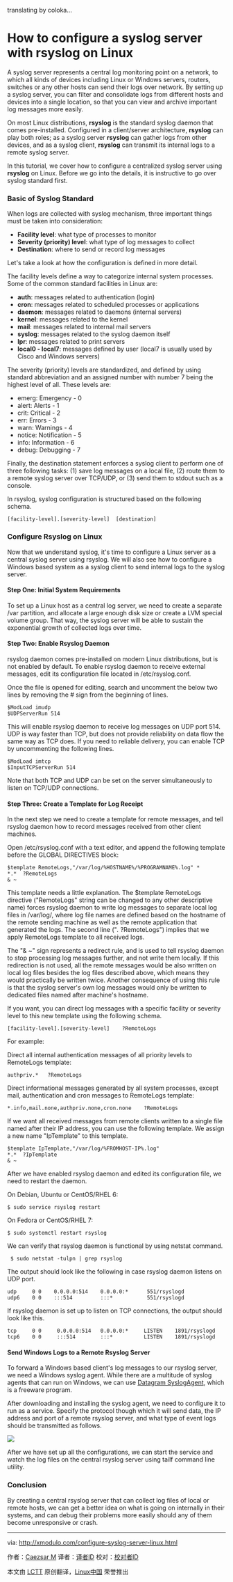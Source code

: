 translating by coloka...

How to configure a syslog server with rsyslog on Linux
================================================================================
A syslog server represents a central log monitoring point on a network, to which all kinds of devices including Linux or Windows servers, routers, switches or any other hosts can send their logs over network. By setting up a syslog server, you can filter and consolidate logs from different hosts and devices into a single location, so that you can view and archive important log messages more easily.

On most Linux distributions, **rsyslog** is the standard syslog daemon that comes pre-installed. Configured in a client/server architecture, **rsyslog** can play both roles; as a syslog server **rsyslog** can gather logs from other devices, and as a syslog client, **rsyslog** can transmit its internal logs to a remote syslog server.

In this tutorial, we cover how to configure a centralized syslog server using **rsyslog** on Linux. Before we go into the details, it is instructive to go over syslog standard first.

### Basic of Syslog Standard ###

When logs are collected with syslog mechanism, three important things must be taken into consideration:

- **Facility level**: what type of processes to monitor
- **Severity (priority) level**: what type of log messages to collect
- **Destination**: where to send or record log messages 

Let's take a look at how the configuration is defined in more detail.

The facility levels define a way to categorize internal system processes. Some of the common standard facilities in Linux are:

- **auth**: messages related to authentication (login)
- **cron**: messages related to scheduled processes or applications
- **daemon**: messages related to daemons (internal servers)
- **kernel**: messages related to the kernel
- **mail**: messages related to internal mail servers
- **syslog**: messages related to the syslog daemon itself
- **lpr**: messages related to print servers
- **local0 - local7**: messages defined by user (local7 is usually used by Cisco and Windows servers) 

The severity (priority) levels are standardized, and defined by using standard abbreviation and an assigned number with number 7 being the highest level of all. These levels are: 

- emerg: Emergency - 0
- alert: Alerts - 1
- crit: Critical - 2
- err: Errors - 3
- warn: Warnings - 4
- notice: Notification - 5
- info: Information - 6
- debug: Debugging - 7 

Finally, the destination statement enforces a syslog client to perform one of three following tasks: (1) save log messages on a local file, (2) route them to a remote syslog server over TCP/UDP, or (3) send them to stdout such as a console.

In rsyslog, syslog configuration is structured based on the following schema.

    [facility-level].[severity-level]  [destination]

### Configure Rsyslog on Linux ###

Now that we understand syslog, it's time to configure a Linux server as a central syslog server using rsyslog. We will also see how to configure a Windows based system as a syslog client to send internal logs to the syslog server.

#### Step One: Initial System Requirements ####

To set up a Linux host as a central log server, we need to create a separate /var partition, and allocate a large enough disk size or create a LVM special volume group. That way, the syslog server will be able to sustain the exponential growth of collected logs over time.

#### Step Two: Enable Rsyslog Daemon ####

rsyslog daemon comes pre-installed on modern Linux distributions, but is not enabled by default. To enable rsyslog daemon to receive external messages, edit its configuration file located in /etc/rsyslog.conf.

Once the file is opened for editing, search and uncomment the below two lines by removing the # sign from the beginning of lines.

    $ModLoad imudp
    $UDPServerRun 514

This will enable rsyslog daemon to receive log messages on UDP port 514. UDP is way faster than TCP, but does not provide reliability on data flow the same way as TCP does. If you need to reliable delivery, you can enable TCP by uncommenting the following lines.

    $ModLoad imtcp
    $InputTCPServerRun 514 

Note that both TCP and UDP can be set on the server simultaneously to listen on TCP/UDP connections.

#### Step Three: Create a Template for Log Receipt ####

In the next step we need to create a template for remote messages, and tell rsyslog daemon how to record messages received from other client machines.

Open /etc/rsyslog.conf with a text editor, and append the following template before the GLOBAL DIRECTIVES block:

    $template RemoteLogs,"/var/log/%HOSTNAME%/%PROGRAMNAME%.log" *
    *.*  ?RemoteLogs
    & ~

This template needs a little explanation. The $template RemoteLogs directive ("RemoteLogs" string can be changed to any other descriptive name) forces rsyslog daemon to write log messages to separate local log files in /var/log/, where log file names are defined based on the hostname of the remote sending machine as well as the remote application that generated the logs. The second line ("*.* ?RemoteLogs") implies that we apply RemoteLogs template to all received logs.

The "& ~" sign represents a redirect rule, and is used to tell rsyslog daemon to stop processing log messages further, and not write them locally. If this redirection is not used, all the remote messages would be also written on local log files besides the log files described above, which means they would practically be written twice. Another consequence of using this rule is that the syslog server's own log messages would only be written to dedicated files named after machine's hostname. 

If you want, you can direct log messages with a specific facility or severity level to this new template using the following schema.

    [facility-level].[severity-level]    ?RemoteLogs

For example:

Direct all internal authentication messages of all priority levels to RemoteLogs template:

    authpriv.*   ?RemoteLogs 

Direct informational messages generated by all system processes, except mail, authentication and cron messages to RemoteLogs template:

    *.info,mail.none,authpriv.none,cron.none    ?RemoteLogs

If we want all received messages from remote clients written to a single file named after their IP address, you can use the following template. We assign a new name "IpTemplate" to this template.

    $template IpTemplate,"/var/log/%FROMHOST-IP%.log" 
    *.*  ?IpTemplate 
    & ~ 

After we have enabled rsyslog daemon and edited its configuration file, we need to restart the daemon.

On Debian, Ubuntu or CentOS/RHEL 6:

    $ sudo service rsyslog restart 

On Fedora or CentOS/RHEL 7:

    $ sudo systemctl restart rsyslog 

We can verify that rsyslog daemon is functional by using netstat command.

     $ sudo netstat -tulpn | grep rsyslog 

The output should look like the following in case rsyslog daemon listens on UDP port. 

    udp     0 0    0.0.0.0:514    0.0.0.0:*      551/rsyslogd 
    udp6    0 0    :::514         :::*           551/rsyslogd 

If rsyslog daemon is set up to listen on TCP connections, the output should look like this.

    tcp     0 0     0.0.0.0:514   0.0.0.0:*     LISTEN    1891/rsyslogd 
    tcp6    0 0     :::514        :::*          LISTEN    1891/rsyslogd

#### Send Windows Logs to a Remote Rsyslog Server ####

To forward a Windows based client's log messages to our rsyslog server, we need a Windows syslog agent. While there are a multitude of syslog agents that can run on Windows, we can use [Datagram SyslogAgent][1], which is a freeware program.

After downloading and installing the syslog agent, we need to configure it to run as a service. Specify the protocol though which it will send data, the IP address and port of a remote rsyslog server, and what type of event logs should be transmitted as follows.

![](https://farm8.staticflickr.com/7509/15305930594_27b7f4440a_o.jpg)

After we have set up all the configurations, we can start the service and watch the log files on the central rsyslog server using tailf command line utility.

### Conclusion ###

By creating a central rsyslog server that can collect log files of local or remote hosts, we can get a better idea on what is going on internally in their systems, and can debug their problems more easily should any of them become unresponsive or crash.

--------------------------------------------------------------------------------

via: http://xmodulo.com/configure-syslog-server-linux.html

作者：[Caezsar M][a]
译者：[译者ID](https://github.com/译者ID)
校对：[校对者ID](https://github.com/校对者ID)

本文由 [LCTT](https://github.com/LCTT/TranslateProject) 原创翻译，[Linux中国](http://linux.cn/) 荣誉推出

[a]:http://xmodulo.com/author/caezsar
[1]:http://www.syslogserver.com/download.html